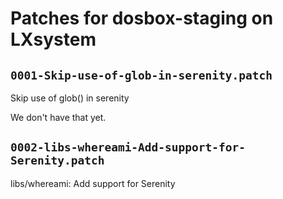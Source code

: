 # Patches for dosbox-staging on LXsystem

## `0001-Skip-use-of-glob-in-serenity.patch`

Skip use of glob() in serenity

We don't have that yet.

## `0002-libs-whereami-Add-support-for-Serenity.patch`

libs/whereami: Add support for Serenity


